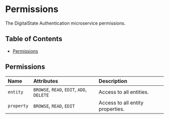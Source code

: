 # Permissions

The DigitalState Authentication microservice permissions.

## Table of Contents

- [Permissions](#permissions)

## Permissions

| Name | Attributes | Description |
| :--- | :--------- | :---------- |
| `entity` | `BROWSE`, `READ`, `EDIT`, `ADD`, `DELETE` | Access to all entities. |
| `property` | `BROWSE`, `READ`, `EDIT` | Access to all entity properties. |
